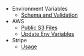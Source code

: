 * Environment Variables
  * [Schema and Validation](environment-variables/schema-and-validation.md "Environment Variables | Schema and Validation")
* AWS
  * [Public S3 Files](aws/public-s3-files.md "AWS | Public S3 Files")
  * [Update Env Variables](aws/update-env-variables.md "AWS | Update Env Variables")
* Stripe
  * [Usage](stripe/usage.md "Stripe | Usage")